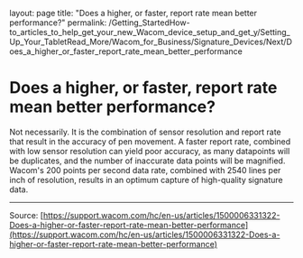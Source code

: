 layout: page
title: "Does a higher, or faster, report rate mean better performance?"
permalink: /Getting_StartedHow-to_articles_to_help_get_your_new_Wacom_device_setup_and_get_y/Setting_Up_Your_TabletRead_More/Wacom_for_Business/Signature_Devices/Next/Does_a_higher_or_faster_report_rate_mean_better_performance

# Does a higher, or faster, report rate mean better performance?

Not necessarily. It is the combination of sensor resolution and report rate that result in the accuracy of pen movement. A faster report rate, combined with low sensor resolution can yield poor accuracy, as many datapoints will be duplicates, and the number of inaccurate data points will be magnified. Wacom's 200 points per second data rate, combined with 2540 lines per inch of resolution, results in an optimum capture of high-quality signature data.

---
Source: [https://support.wacom.com/hc/en-us/articles/1500006331322-Does-a-higher-or-faster-report-rate-mean-better-performance](https://support.wacom.com/hc/en-us/articles/1500006331322-Does-a-higher-or-faster-report-rate-mean-better-performance)
